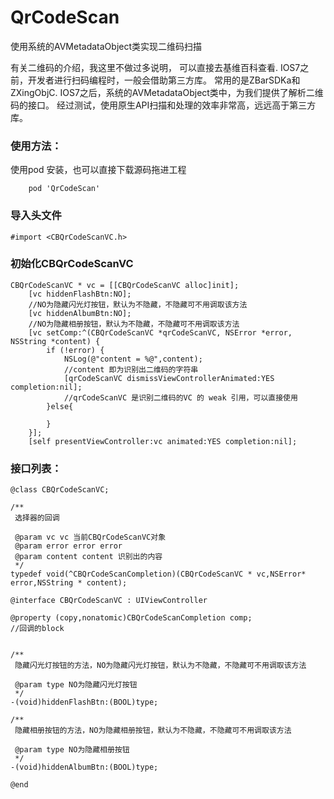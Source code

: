 # QrCodeScan
使用系统的AVMetadataObject类实现二维码扫描

有关二维码的介绍，我这里不做过多说明， 可以直接去基维百科查看.
IOS7之前，开发者进行扫码编程时，一般会借助第三方库。
常用的是ZBarSDKa和ZXingObjC.
IOS7之后，系统的AVMetadataObject类中，为我们提供了解析二维码的接口。
经过测试，使用原生API扫描和处理的效率非常高，远远高于第三方库。

### 使用方法：
使用pod 安装，也可以直接下载源码拖进工程
```
    pod 'QrCodeScan'
```
### 导入头文件
```
#import <CBQrCodeScanVC.h>
```

### 初始化CBQrCodeScanVC
```
CBQrCodeScanVC * vc = [[CBQrCodeScanVC alloc]init];
    [vc hiddenFlashBtn:NO];
    //NO为隐藏闪光灯按钮，默认为不隐藏，不隐藏可不用调取该方法
    [vc hiddenAlbumBtn:NO];
    //NO为隐藏相册按钮，默认为不隐藏，不隐藏可不用调取该方法
    [vc setComp:^(CBQrCodeScanVC *qrCodeScanVC, NSError *error, NSString *content) {
        if (!error) {
            NSLog(@"content = %@",content);
            //content 即为识别出二维码的字符串
            [qrCodeScanVC dismissViewControllerAnimated:YES completion:nil];
            //qrCodeScanVC 是识别二维码的VC 的 weak 引用，可以直接使用
        }else{
            
        }
    }];
    [self presentViewController:vc animated:YES completion:nil];
```

### 接口列表：
```
@class CBQrCodeScanVC;

/**
 选择器的回调

 @param vc vc 当前CBQrCodeScanVC对象
 @param error error error
 @param content content 识别出的内容
 */
typedef void(^CBQrCodeScanCompletion)(CBQrCodeScanVC * vc,NSError* error,NSString * content);

@interface CBQrCodeScanVC : UIViewController

@property (copy,nonatomic)CBQrCodeScanCompletion comp;
//回调的block


/**
 隐藏闪光灯按钮的方法，NO为隐藏闪光灯按钮，默认为不隐藏，不隐藏可不用调取该方法

 @param type NO为隐藏闪光灯按钮
 */
-(void)hiddenFlashBtn:(BOOL)type;

/**
 隐藏相册按钮的方法，NO为隐藏相册按钮，默认为不隐藏，不隐藏可不用调取该方法

 @param type NO为隐藏相册按钮
 */
-(void)hiddenAlbumBtn:(BOOL)type;

@end


```
